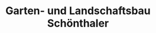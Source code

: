 ---
title: "Garten- und Landschaftsbau Schönthaler"
url: /straubenhardt/garten-und-landschaftsbau-schoenthaler/
shop: Garten-Center
---